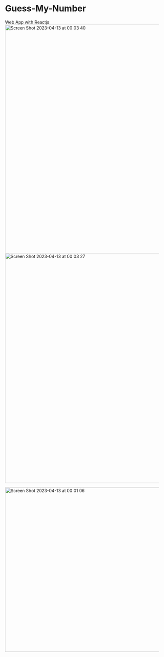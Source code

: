 # Guess-My-Number
Web App with Reactjs
<img width="746" alt="Screen Shot 2023-04-13 at 00 03 40" src="https://user-images.githubusercontent.com/70035439/231658880-f0c40ab6-a1b4-49bc-8aa9-9924b9e7c1c5.png">
<img width="751" alt="Screen Shot 2023-04-13 at 00 03 27" src="https://user-images.githubusercontent.com/70035439/231658962-06c675df-3f64-4b3f-8433-2bde37965f06.png">

<img width="537" alt="Screen Shot 2023-04-13 at 00 01 06" src="https://user-images.githubusercontent.com/70035439/231658884-b78e5f64-0ad2-4b5b-8aed-645efe4098b0.png">
